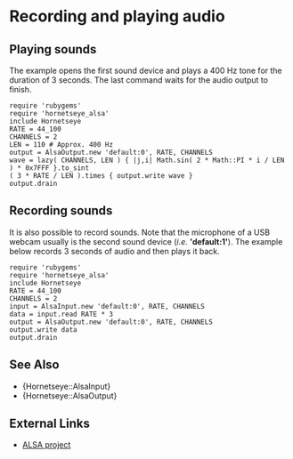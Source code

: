 Recording and playing audio
===========================

Playing sounds
--------------

The example opens the first sound device and plays a 400 Hz tone for the duration of 3 seconds. The last command waits for the audio output to finish.

    require 'rubygems'
    require 'hornetseye_alsa'
    include Hornetseye
    RATE = 44_100
    CHANNELS = 2
    LEN = 110 # Approx. 400 Hz
    output = AlsaOutput.new 'default:0', RATE, CHANNELS
    wave = lazy( CHANNELS, LEN ) { |j,i| Math.sin( 2 * Math::PI * i / LEN ) * 0x7FFF }.to_sint
    ( 3 * RATE / LEN ).times { output.write wave }
    output.drain

Recording sounds
----------------

It is also possible to record sounds. Note that the microphone of a USB webcam usually is the second sound device (*i.e.* **'default:1'**). The example below records 3 seconds of audio and then plays it back.

    require 'rubygems'
    require 'hornetseye_alsa'
    include Hornetseye
    RATE = 44_100
    CHANNELS = 2
    input = AlsaInput.new 'default:0', RATE, CHANNELS
    data = input.read RATE * 3
    output = AlsaOutput.new 'default:0', RATE, CHANNELS
    output.write data
    output.drain

See Also
--------

* {Hornetseye::AlsaInput}
* {Hornetseye::AlsaOutput}

External Links
--------------

* [ALSA project](http://www.alsa-project.org/)

